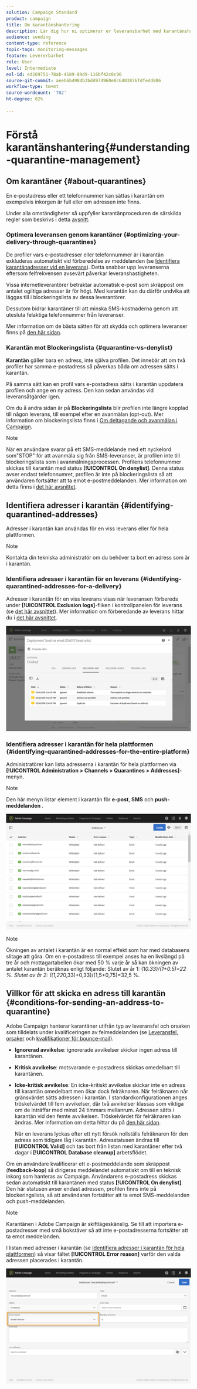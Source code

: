 ```yaml
---
solution: Campaign Standard
product: campaign
title: Om karantänshantering
description: Lär dig hur ni optimerar er leveransbarhet med karantänshantering.
audience: sending
content-type: reference
topic-tags: monitoring-messages
feature: Levererbarhet
role: User
level: Intermediate
exl-id: ed269751-78ab-4189-89d9-116bf42c0c90
source-git-commit: aeeb6b4984b3bdd974960e8c6403876fdfedd886
workflow-type: tm+mt
source-wordcount: '782'
ht-degree: 82%

---
```


# Förstå karantänshantering{#understanding-quarantine-management}

## Om karantäner {#about-quarantines}

En e-postadress eller ett telefonnummer kan sättas i karantän om exempelvis inkorgen är full eller om adressen inte finns.

Under alla omständigheter så uppfyller karantänproceduren de särskilda regler som beskrivs i detta [avsnitt](#conditions-for-sending-an-address-to-quarantine).

### Optimera leveransen genom karantäner {#optimizing-your-delivery-through-quarantines}

De profiler vars e-postadresser eller telefonnummer är i karantän exkluderas automatiskt vid förberedelse av meddelanden (se [Identifiera karantänadresser vid en leverans](#identifying-quarantined-addresses-for-a-delivery)).  Detta snabbar upp leveranserna eftersom felfrekvensen avsevärt påverkar leveranshastigheten.

Vissa internetleverantörer betraktar automatisk e-post som skräppost om antalet ogiltiga adresser är för högt.  Med karantän kan du därför undvika att läggas till i blockeringslista av dessa leverantörer.

Dessutom bidrar karantäner till att minska SMS-kostnaderna genom att utesluta felaktiga telefonnummer från leveranser.

Mer information om de bästa sätten för att skydda och optimera leveranser finns på [den här sidan](../../sending/using/delivery-best-practices.md).

### Karantän mot Blockeringslista {#quarantine-vs-denylist}

**Karantän** gäller bara en adress, inte själva profilen.    Det innebär att om två profiler har samma e-postadress så påverkas båda om adressen sätts i karantän.

På samma sätt kan en profil vars e-postadress sätts i karantän uppdatera profilen och ange en ny adress. Den kan sedan användas vid leveransåtgärder igen.

Om du å andra sidan är på **Blockeringslista** blir profilen inte längre kopplad till någon leverans, till exempel efter en avanmälan (opt-out). Mer information om blockeringslista finns i [Om deltagande och avanmälan i Campaign](../../audiences/using/about-opt-in-and-opt-out-in-campaign.md).

>[!NOTE]
>
>När en användare svarar på ett SMS-meddelande med ett nyckelord som&quot;STOP&quot; för att avanmäla sig från SMS-leveranser, är profilen inte till blockeringslista som i avanmälningsprocessen. Profilens telefonnummer skickas till karantän med status **[!UICONTROL On denylist]**.    Denna status avser endast telefonnumret, profilen är inte på blockeringslista så att användaren fortsätter att ta emot e-postmeddelanden. Mer information om detta finns i [det här avsnittet](../../channels/using/managing-incoming-sms.md#managing-stop-sms).

## Identifiera adresser i karantän {#identifying-quarantined-addresses}

Adresser i karantän kan användas för en viss leverans eller för hela plattformen.

>[!NOTE]
>
>Kontakta din tekniska administratör om du behöver ta bort en adress som är i karantän.

### Identifiera adresser i karantän för en leverans {#identifying-quarantined-addresses-for-a-delivery}

Adresser i karantän för en viss leverans visas när leveransen förbereds under **[!UICONTROL Exclusion logs]**-fliken i kontrollpanelen för leverans (se [det här avsnittet](../../sending/using/monitoring-a-delivery.md#exclusion-logs)).    Mer information om förberedande av leverans hittar du i [det här avsnittet](../../sending/using/preparing-the-send.md).

![](assets/exclusion_logs.png)

### Identifiera adresser i karantän för hela plattformen {#identifying-quarantined-addresses-for-the-entire-platform}

Administratörer kan lista adresserna i karantän för hela plattformen via **[!UICONTROL Administration > Channels > Quarantines > Addresses]**-menyn.

>[!NOTE]
>
>Den här menyn listar element i karantän för **e-post**, **SMS** och **push-meddelanden** .

![](assets/quarantines1.png)

>[!NOTE]
>
>Ökningen av antalet i karantän är en normal effekt som har med databasens slitage att göra.  Om en e-postadress till exempel anses ha en livslängd på tre år och mottagartabellen ökar med 50 % varje år så kan ökningen av antalet karantän beräknas enligt följande: Slutet av år 1: (1*0.33)/(1+0.5)=22 %.    Slutet av år 2: ((1,22*0,33)+0,33)/(1,5+0,75)=32,5 %.

## Villkor för att skicka en adress till karantän {#conditions-for-sending-an-address-to-quarantine}

Adobe Campaign hanterar karantäner utifrån typ av leveransfel och orsaken som tilldelats under kvalificeringen av felmeddelanden (se [Leveransfel, orsaker](../../sending/using/understanding-delivery-failures.md#delivery-failure-types-and-reasons) och [kvalifikationer för bounce-mail](../../sending/using/understanding-delivery-failures.md#bounce-mail-qualification)).

* **Ignorerad avvikelse**: ignorerade avvikelser skickar ingen adress till karantänen.
* **Kritisk avvikelse**: motsvarande e-postadress skickas omedelbart till karantänen.
* **Icke-kritisk avvikelse**: En icke-kritiskt avvikelse skickar inte en adress till karantän omedelbart men ökar dock felräknaren.  När felräknaren når gränsvärdet sätts adressen i karantän.    I standardkonfigurationen anges tröskelvärdet till fem avvikelser, där två avvikelser klassas som viktiga om de inträffar med minst 24 timmars mellanrum.        Adressen sätts i karantän vid den femte avvikelsen.    Tröskelvärdet för felräknaren kan ändras.  Mer information om detta hittar du på [den här sidan](../../administration/using/configuring-email-channel.md#email-channel-parameters).

   När en leverans lyckas efter ett nytt försök nollställs felräknaren för den adress som tidigare låg i karantän.    Adresstatusen ändras till **[!UICONTROL Valid]** och tas bort från listan med karantäner efter två dagar i **[!UICONTROL Database cleanup]** arbetsflödet.

Om en användare kvalificerar ett e-postmeddelande som skräppost (**feedback-loop**) så dirigeras meddelandet automatiskt om till en teknisk inkorg som hanteras av Campaign.        Användarens e-postadress skickas sedan automatiskt till karantänen med status **[!UICONTROL On denylist]**.    Den här statusen avser endast adressen, profilen finns inte på blockeringslista, så att användaren fortsätter att ta emot SMS-meddelanden och push-meddelanden.

>[!NOTE]
Karantänen i Adobe Campaign är skiftlägeskänslig.    Se till att importera e-postadresser med små bokstäver så att inte e-postadresserna fortsätter att ta emot meddelanden.

I listan med adresser i karantän (se [Identifiera adresser i karantän för hela plattformen](#identifying-quarantined-addresses-for-the-entire-platform)) så visar fältet **[!UICONTROL Error reason]** varför den valda adressen placerades i karantän.

![](assets/quarantines2.png)
